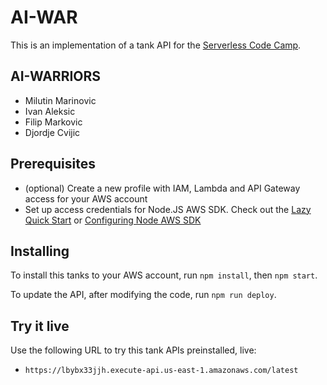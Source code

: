 # AI-WAR 

This is an implementation of a tank API for the [Serverless Code Camp](https://serverless.camp).

## AI-WARRIORS

* Milutin Marinovic
* Ivan Aleksic
* Filip Markovic
* Djordje Cvijic

## Prerequisites

* (optional) Create a new profile with IAM, Lambda and API Gateway access for your AWS account
* Set up access credentials for Node.JS AWS SDK. Check out the [Lazy Quick Start](https://claudiajs.com/tutorials/installing.html#configuring-access-credentials) or [Configuring Node AWS SDK](http://docs.aws.amazon.com/AWSJavaScriptSDK/guide/node-configuring.html)

## Installing

To install this tanks to your AWS account, run `npm install`, then `npm start`. 

To update the API, after modifying the code, run `npm run deploy`.

## Try it live

Use the following URL to try this tank APIs preinstalled, live:

* `https://lbybx33jjh.execute-api.us-east-1.amazonaws.com/latest` 
